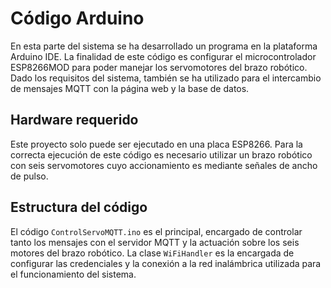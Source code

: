 # Código Arduino

En esta parte del sistema se ha desarrollado un programa en la plataforma Arduino IDE. La finalidad de este código es configurar el microcontrolador ESP8266MOD para poder manejar los servomotores del brazo robótico. Dado los requisitos del sistema, también se ha utilizado para el intercambio de mensajes MQTT con la página web y la base de datos. 

## Hardware requerido

Este proyecto solo puede ser ejecutado en una placa ESP8266. Para la correcta ejecución de este código es necesario utilizar un brazo robótico con seis servomotores cuyo accionamiento es mediante señales de ancho de pulso.

## Estructura del código

El código `ControlServoMQTT.ino` es el principal, encargado de controlar tanto los mensajes con el servidor MQTT y la actuación sobre los seis motores del brazo robótico. La clase `WiFiHandler` es la encargada de configurar las credenciales y la conexión a la red inalámbrica utilizada para el funcionamiento del sistema.



